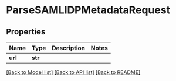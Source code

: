 # ParseSAMLIDPMetadataRequest


## Properties
Name | Type | Description | Notes
------------ | ------------- | ------------- | -------------
**url** | **str** |  | 

[[Back to Model list]](../#documentation-for-models) [[Back to API list]](../#documentation-for-api-endpoints) [[Back to README]](../)


